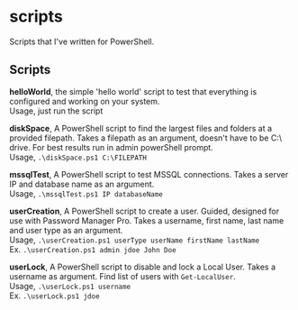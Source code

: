 # scripts

Scripts that I've written for PowerShell. <br>

## Scripts
**helloWorld**, the simple 'hello world' script to test that everything is configured and working on your system. <br>
Usage, just run the script <br>

**diskSpace**, A PowerShell script to find the largest files and folders at a provided filepath.
Takes a filepath as an argument, doesn't have to be C:\ drive. For best results run in admin powerShell prompt. <br>
Usage, `.\diskSpace.ps1 C:\FILEPATH` <br>

**mssqlTest**, A PowerShell script to test MSSQL connections.
Takes a server IP and database name as an argument. <br>
Usage, `.\mssqlTest.ps1 IP databaseName` <br>

**userCreation**, A PowerShell script to create a user. Guided, designed for use with Password Manager Pro.
Takes a username, first name, last name and user type as an argument. <br>
Usage, `.\userCreation.ps1 userType userName firstName lastName` <br>
Ex. `.\userCreation.ps1 admin jdoe John Doe` <br>

**userLock**, A PowerShell script to disable and lock a Local User. Takes a username as argument.
Find list of users with `Get-LocalUser`. <br>
Usage, `.\userLock.ps1 username` <br>
Ex. `.\userLock.ps1 jdoe` <br>
